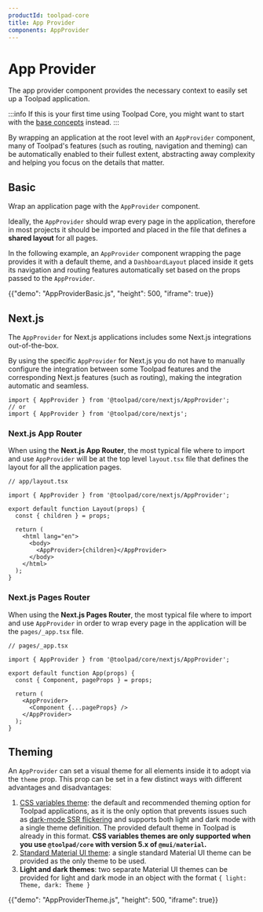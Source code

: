 ```yaml
---
productId: toolpad-core
title: App Provider
components: AppProvider
---
```


# App Provider

<p class="description">The app provider component provides the necessary context to easily set up a Toolpad application.</p>

:::info
If this is your first time using Toolpad Core, you might want to start with the [base concepts](/toolpad/core/introduction/base-concepts/) instead.
:::

By wrapping an application at the root level with an `AppProvider` component, many of Toolpad's features (such as routing, navigation and theming) can be automatically enabled to their fullest extent, abstracting away complexity and helping you focus on the details that matter.

## Basic

Wrap an application page with the `AppProvider` component.

Ideally, the `AppProvider` should wrap every page in the application, therefore in most projects it should be imported and placed in the file that defines a **shared layout** for all pages.

In the following example, an `AppProvider` component wrapping the page provides it with a default theme, and a `DashboardLayout` placed inside it gets its navigation and routing features automatically set based on the props passed to the `AppProvider`.

{{"demo": "AppProviderBasic.js", "height": 500, "iframe": true}}

## Next.js

The `AppProvider` for Next.js applications includes some Next.js integrations out-of-the-box.

By using the specific `AppProvider` for Next.js you do not have to manually configure the integration between some Toolpad features and the corresponding Next.js features (such as routing), making the integration automatic and seamless.

```tsx
import { AppProvider } from '@toolpad/core/nextjs/AppProvider';
// or
import { AppProvider } from '@toolpad/core/nextjs';
```

### Next.js App Router

When using the **Next.js App Router**, the most typical file where to import and use `AppProvider` will be at the top level `layout.tsx` file that defines the layout for all the application pages.

```tsx
// app/layout.tsx

import { AppProvider } from '@toolpad/core/nextjs/AppProvider';

export default function Layout(props) {
  const { children } = props;

  return (
    <html lang="en">
      <body>
        <AppProvider>{children}</AppProvider>
      </body>
    </html>
  );
}
```

### Next.js Pages Router

When using the **Next.js Pages Router**, the most typical file where to import and use `AppProvider` in order to wrap every page in the application will be the `pages/_app.tsx` file.

```tsx
// pages/_app.tsx

import { AppProvider } from '@toolpad/core/nextjs/AppProvider';

export default function App(props) {
  const { Component, pageProps } = props;

  return (
    <AppProvider>
      <Component {...pageProps} />
    </AppProvider>
  );
}
```

## Theming

An `AppProvider` can set a visual theme for all elements inside it to adopt via the `theme` prop. This prop can be set in a few distinct ways with different advantages and disadvantages:

1. [CSS variables theme](https://mui.com/material-ui/customization/css-theme-variables/overview/): the default and recommended theming option for Toolpad applications, as it is the only option that prevents issues such as [dark-mode SSR flickering](https://github.com/mui/material-ui/issues/27651) and supports both light and dark mode with a single theme definition. The provided default theme in Toolpad is already in this format. **CSS variables themes are only supported when you use `@toolpad/core` with version 5.x of `@mui/material`.**
2. [Standard Material UI theme](https://mui.com/material-ui/customization/theming/): a single standard Material UI theme can be provided as the only theme to be used.
3. **Light and dark themes**: two separate Material UI themes can be provided for light and dark mode in an object with the format `{ light: Theme, dark: Theme }`

{{"demo": "AppProviderTheme.js", "height": 500, "iframe": true}}
